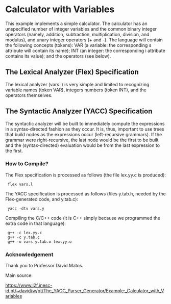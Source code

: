 # Calculator with Variables

This example implements a simple calculator. The calculator has an unspecified number of integer variables and the common binary integer operators (namely, addition, subtraction, multiplication, division, and modulus), and unary integer operators (+ and -).
The language will contain the following concepts (tokens): VAR (a variable: the corresponding s attribute will contain its name); INT (an integer: the corresponding i attribute contains its value); and the operators (see below).

## The Lexical Analyzer (Flex) Specification

The lexical analyzer (vars.l) is very simple and limited to recognizing variable names (token VAR), integers numbers (token INT), and the operators themselves.

## The Syntactic Analyzer (YACC) Specification

The syntactic analyzer will be built to immediately compute the expressions in a syntax-directed fashion as they occur. It is, thus, important to use trees that build nodes as the expressions occur (left-recursive grammars). If the grammar were right-recursive, the last node would be the first to be built and the (syntax-directed) evaluation would be from the last expression to the first.

### How to Compile?

The Flex specification is processed as follows (the file lex.yy.c is produced):

```
 flex vars.l
```
 
The YACC specification is processed as follows (files y.tab.h, needed by the Flex-generated code, and y.tab.c):

```
 yacc -dtv vars.y
```

Compiling the C/C++ code (it is C++ simply because we programmed the extra code in that language):

```
 g++ -c lex.yy.c
 g++ -c y.tab.c
 g++ -o vars y.tab.o lex.yy.o
```

### Acknowledgement

Thank you to Professor David Matos.

Main source:

https://www.l2f.inesc-id.pt/~david/w/pt/The_YACC_Parser_Generator/Example:_Calculator_with_Variables
